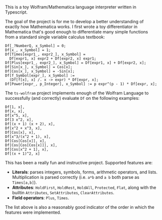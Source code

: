 
This is a toy Wolfram/Mathematica language interpreter written in
Typescript.

The goal of the project is for me to develop a better understanding of
exactly how Mathematica works. I first wrote a toy differentiator in
Mathematica that's good enough to differentiate many simple functions
from a standard single variable calculus textbook:

```wl
Df[_?NumberQ, x_Symbol] = 0;
Df[x_, x_Symbol] = 1;
Df[Times[expr1_, expr2_], x_Symbol] =
  Df[expr1, x] expr2 + Df[expr2, x] expr1;
Df[Plus[expr1_, expr2_], x_Symbol] = Df[expr1, x] + Df[expr2, x];
Df[Sin[x_], x_Symbol] = Cos[x];
Df[Cos[x_], x_Symbol] = -Sin[x];
Df[f_Symbol[expr_], x_Symbol] :=
  (Df[f[x], x] /. x -> expr) * Df[expr, x];
Df[Power[expr_, p_Integer], x_Symbol] := p expr^(p - 1) * Df[expr, x];
```

The `ts-wolfram` project implements enough of the Wolfram Language to
successfully (and correctly) evaluate `Df` on the following examples:

```wl
Df[1, x],
Df[x, x],
Df[x^5, x],
Df[3 x^2, x],
Df[(x + 1) (x + 2), x],
Df[x^2 + x^3, x],
Df[Cos[x], x],
Df[x^3/(x^2 + 1), x],
Df[Cos[Cos[x]], x],
Df[Cos[Cos[Cos[x]]], x],
Df[Cos[x^2 + 1], x],
Df[(x + 1)^2, x]
```

This has been a really fun and instructive project. Supported features
are:

- __Literals__: parses integers, symbols, forms, arithmetic operators,
  and lists. Multiplication is parsed correctly (i.e. `a*b` and `a b`
  both parse as `Times[a,b]`).
- __Attributes__: `HoldFirst`, `HoldRest`, `HoldAll`, `Protected`,
  `Flat`, along with the builtin `Attributes`, `SetAttributes`,
  `ClearAttributes`.
- __Field operators__: `Plus`, `Times`.

The list above is also a reasonably good indicator of the order in which
the features were implemented.